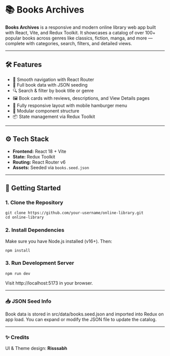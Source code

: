 # 📚 Books Archives

**Books Archives** is a responsive and modern online library web app built with React, Vite, and Redux Toolkit. It showcases a catalog of over 100+ popular books across genres like classics, fiction, manga, and more — complete with categories, search, filters, and detailed views.

---

## 🛠️ Features

- 🧭 Smooth navigation with React Router
- 📖 Full book data with JSON seeding
- 🔍 Search & filter by book title or genre
- 🖼️ Book cards with reviews, descriptions, and View Details pages
- 📱 Fully responsive layout with mobile hamburger menu
- 📂 Modular component structure
- 📦 State management via Redux Toolkit

---

## ⚙️ Tech Stack

- **Frontend:** React 18 + Vite
- **State:** Redux Toolkit
- **Routing:** React Router v6
- **Assets:** Seeded via `books.seed.json`

---

## 🚀 Getting Started

### 1. **Clone the Repository**

```
git clone https://github.com/your-username/online-library.git
cd online-library
```

### 2. Install Dependencies
Make sure you have Node.js installed (v16+). Then:

```
npm install
```
### 3. Run Development Server

```
npm run dev
```
Visit http://localhost:5173 in your browser.

---

### 📥 JSON Seed Info
Book data is stored in src/data/books.seed.json and imported into Redux on app load. You can expand or modify the JSON file to update the catalog.

---

### ✨ Credits
UI & Theme design: **Risssabh**
